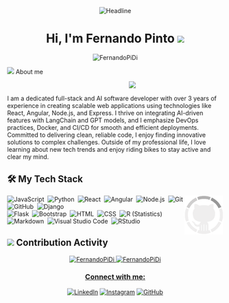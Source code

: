 <div align=center>
  <img src="https://readme-typing-svg.herokuapp.com?color=%236FDA44&size=32&center=true&vCenter=true&width=800&height=50&lines=+Hi+there+I'm+Fernando+Pinto+%F0%9F%91%8B;Software+%26+System+%26+Fullstack+Engineer;AI+Enthusiast+%F0%9F%A4%96" alt="Headline" />
</div>

<h1 align="center"><b>Hi, I'm Fernando Pinto </b><img src="https://media.giphy.com/media/hvRJCLFzcasrR4ia7z/giphy.gif" width="35"></h1>
<p align="center"><img src="https://komarev.com/ghpvc/?username=FernandoPiDi&label=Profile%20views&color=0047AB&style=plastic" alt="FernandoPiDi" height="25" width="150"></p>
<picture><img src = "https://github.com/7oSkaaa/7oSkaaa/blob/main/Images/about_me.gif?raw=true" width = 50px></picture> About me

<picture> <img align="right" src="https://github.com/7oSkaaa/7oSkaaa/blob/main/Images/Right_Side.gif?raw=true" width = 220px></picture>

<br>
<p>
  I am a dedicated full-stack and AI software developer with over 3 years of experience in creating scalable web applications using technologies like React, Angular, Node.js, and Express. I thrive on integrating AI-driven features with LangChain and GPT models, and I      emphasize DevOps practices, Docker, and CI/CD for smooth and efficient deployments. Committed to delivering clean, reliable code, I enjoy finding innovative solutions to complex challenges. Outside of my professional life, I love learning about new tech trends and       enjoy riding bikes to stay active and clear my mind.
</p>

<h2>🛠 My Tech Stack</h2> 

<picture> <img align="right" src="https://raw.githubusercontent.com/AhmedFathyDev/AhmedFathyDev/main/GitHub.gif" width = 90px></picture>

  ![JavaScript](https://img.shields.io/badge/-JavaScript-05122A?style=flat&logo=javascript)&nbsp;
  ![Python](https://img.shields.io/badge/-Python-05122A?style=flat&logo=python)&nbsp;
  ![React](https://img.shields.io/badge/-React-05122A?style=flat&logo=react)&nbsp;
  ![Angular](https://img.shields.io/badge/-Angular-05122A?style=flat&logo=angular)&nbsp;
  ![Node.js](https://img.shields.io/badge/-Node.js-05122A?style=flat&logo=node.js)&nbsp;
  ![Git](https://img.shields.io/badge/-Git-05122A?style=flat&logo=git)&nbsp;
  ![GitHub](https://img.shields.io/badge/-GitHub-05122A?style=flat&logo=github)&nbsp;
  ![Django](https://img.shields.io/badge/-Django-05122A?style=flat&logo=django&logoColor=092E20)\
  ![Flask](https://img.shields.io/badge/-Flask-05122A?style=flat&logo=flask)&nbsp;
  ![Bootstrap](https://img.shields.io/badge/-Bootstrap-05122A?style=flat&logo=bootstrap&logoColor=563D7C)&nbsp;
  ![HTML](https://img.shields.io/badge/-HTML-05122A?style=flat&logo=HTML5)&nbsp;
  ![CSS](https://img.shields.io/badge/-CSS-05122A?style=flat&logo=CSS3&logoColor=1572B6)&nbsp;
  ![R (Statistics)](https://img.shields.io/badge/-R-05122A?style=flat&logo=R&logoColor=276DC3)&nbsp;
  ![Markdown](https://img.shields.io/badge/-Markdown-05122A?style=flat&logo=markdown)&nbsp;
  ![Visual Studio Code](https://img.shields.io/badge/-Visual%20Studio%20Code-05122A?style=flat&logo=visual-studio-code&logoColor=007ACC)&nbsp;
  ![RStudio](https://img.shields.io/badge/-RStudio-05122A?style=flat&logo=rstudio)&nbsp;  

<h2> <img src="https://media.giphy.com/media/iY8CRBdQXODJSCERIr/giphy.gif" width="30px"> Contribution Activity</h2>
<p align=center>
    <a href="https://github.com/FernandoPiDi">
        <img height="180em" src="https://github-readme-stats.vercel.app/api/top-langs?username=FernandoPiDi&show_icons=true&theme=dark&locale=en&layout=compact" alt="FernandoPiDi" />
        <img height="180em" src="https://github-readme-stats.vercel.app/api?username=FernandoPiDi&show_icons=true&theme=dark&locale=en" alt="FernandoPiDi" />
    </p>
</p>

<h3 align="center">Connect with me:</h3>
<p align="center">
	<a href="https://www.linkedin.com/in/duvanfernandopintodiaz/"><img src="https://img.icons8.com/bubbles/50/000000/linkedin.png" alt="LinkedIn"/></a>
  <a href="https://www.instagram.com/fernando_pdiaz06/"><img src="https://img.icons8.com/bubbles/50/000000/instagram.png" alt="Instagram"/></a>
	<a href="https://github.com/FernandoPiDi"><img src="https://img.icons8.com/bubbles/50/000000/github.png" alt="GitHub"/></a>
</p>

